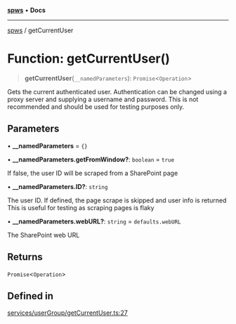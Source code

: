 [**spws**](../README.md) • **Docs**

***

[spws](../globals.md) / getCurrentUser

# Function: getCurrentUser()

> **getCurrentUser**(`__namedParameters`): `Promise`\<`Operation`\>

Gets the current authenticated user.
Authentication can be changed using a proxy server and supplying a username and password. This is not recommended and should be used for testing purposes only.

## Parameters

• **\_\_namedParameters** = `{}`

• **\_\_namedParameters.getFromWindow?**: `boolean` = `true`

If false, the user ID will be scraped from a SharePoint page

• **\_\_namedParameters.ID?**: `string`

The user ID. If defined, the page scrape is skipped and user info is returned\
This is useful for testing as scraping pages is flaky

• **\_\_namedParameters.webURL?**: `string` = `defaults.webURL`

The SharePoint web URL

## Returns

`Promise`\<`Operation`\>

## Defined in

[services/userGroup/getCurrentUser.ts:27](https://github.com/rlking1985/spws/blob/eac8675429b3cb92c57fd641d54e84f4ab439754/src/services/userGroup/getCurrentUser.ts#L27)
